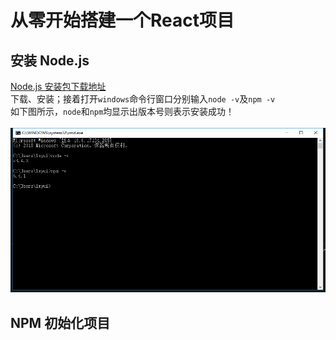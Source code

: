 
# 从零开始搭建一个React项目

## 安装 Node.js
[Node.js 安装包下载地址](http://nodejs.cn/download/)<br>
下载、安装；接着打开`windows`命令行窗口分别输入`node -v`及`npm -v` <br>
如下图所示，`node`和`npm`均显示出版本号则表示安装成功！<br>
<br>
![node npm 版本检测](./img/node-npm-version.png)

## NPM 初始化项目